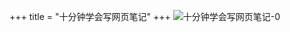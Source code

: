 +++
title = "十分钟学会写网页笔记"
+++
![十分钟学会写网页笔记-0](https://everrwsr.github.io/tech/assets/十分钟学会写网页笔记-0.png)


